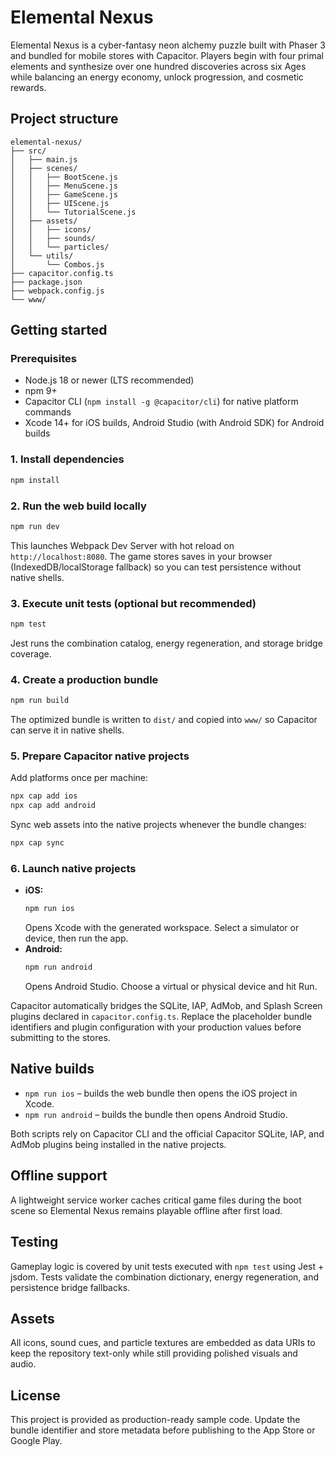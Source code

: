 # Elemental Nexus

Elemental Nexus is a cyber-fantasy neon alchemy puzzle built with Phaser 3 and bundled for mobile stores with Capacitor. Players begin with four primal elements and synthesize over one hundred discoveries across six Ages while balancing an energy economy, unlock progression, and cosmetic rewards.

## Project structure

```
elemental-nexus/
├── src/
│   ├── main.js
│   ├── scenes/
│   │   ├── BootScene.js
│   │   ├── MenuScene.js
│   │   ├── GameScene.js
│   │   ├── UIScene.js
│   │   └── TutorialScene.js
│   ├── assets/
│   │   ├── icons/
│   │   ├── sounds/
│   │   └── particles/
│   └── utils/
│       └── Combos.js
├── capacitor.config.ts
├── package.json
├── webpack.config.js
└── www/
```

## Getting started

### Prerequisites

- Node.js 18 or newer (LTS recommended)
- npm 9+
- Capacitor CLI (`npm install -g @capacitor/cli`) for native platform commands
- Xcode 14+ for iOS builds, Android Studio (with Android SDK) for Android builds

### 1. Install dependencies

```bash
npm install
```

### 2. Run the web build locally

```bash
npm run dev
```

This launches Webpack Dev Server with hot reload on `http://localhost:8080`. The game stores saves in your browser (IndexedDB/localStorage fallback) so you can test persistence without native shells.

### 3. Execute unit tests (optional but recommended)

```bash
npm test
```

Jest runs the combination catalog, energy regeneration, and storage bridge coverage.

### 4. Create a production bundle

```bash
npm run build
```

The optimized bundle is written to `dist/` and copied into `www/` so Capacitor can serve it in native shells.

### 5. Prepare Capacitor native projects

Add platforms once per machine:

```bash
npx cap add ios
npx cap add android
```

Sync web assets into the native projects whenever the bundle changes:

```bash
npx cap sync
```

### 6. Launch native projects

- **iOS:**
  ```bash
  npm run ios
  ```
  Opens Xcode with the generated workspace. Select a simulator or device, then run the app.
- **Android:**
  ```bash
  npm run android
  ```
  Opens Android Studio. Choose a virtual or physical device and hit Run.

Capacitor automatically bridges the SQLite, IAP, AdMob, and Splash Screen plugins declared in `capacitor.config.ts`. Replace the placeholder bundle identifiers and plugin configuration with your production values before submitting to the stores.

## Native builds

- `npm run ios` – builds the web bundle then opens the iOS project in Xcode.
- `npm run android` – builds the bundle then opens Android Studio.

Both scripts rely on Capacitor CLI and the official Capacitor SQLite, IAP, and AdMob plugins being installed in the native projects.

## Offline support

A lightweight service worker caches critical game files during the boot scene so Elemental Nexus remains playable offline after first load.

## Testing

Gameplay logic is covered by unit tests executed with `npm test` using Jest + jsdom. Tests validate the combination dictionary, energy regeneration, and persistence bridge fallbacks.

## Assets

All icons, sound cues, and particle textures are embedded as data URIs to keep the repository text-only while still providing polished visuals and audio.

## License

This project is provided as production-ready sample code. Update the bundle identifier and store metadata before publishing to the App Store or Google Play.
